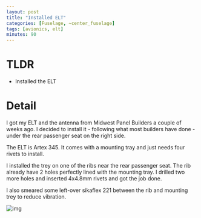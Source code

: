 ```yaml
---
layout: post
title: "Installed ELT"
categories: [Fuselage, ~center_fuselage]
tags: [avionics, elt]
minutes: 90
---
```


# TLDR

- Installed the ELT

# Detail

I got my ELT and the antenna from Midwest Panel Builders a couple of weeks ago. I decided to install it - following what most builders have done - under the rear passenger seat on the right side.

The ELT is Artex 345. It comes with a mounting tray and just needs four rivets to install.

I installed the trey on one of the ribs near the rear passenger seat. The rib already have 2 holes perfectly lined with the mounting tray. I drilled two more holes and inserted 4x4.8mm rivets and got the job done.

I also smeared some left-over sikaflex 221 between the rib and mounting trey to reduce vibration.

![img](https://lh3.googleusercontent.com/pw/AP1GczOchx_fzKzB_MXvuoddQemwqzkAWvtBDbpGOeMpyABV9QImK5A1gtaupvSLFeSZ4oSwUYS8M3E11Ehx8kucb6rj7tTumOtmBZO9Upfy241GMI8wfqZ6mWLeWVnycKibrTZeZSK2T4CQafBsUGRs9SUnbA=w2274-h1712-s-no-gm?authuser=3)
